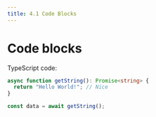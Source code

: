 ```yaml
---
title: 4.1 Code Blocks
---
```


# Code blocks

TypeScript code:

```ts
async function getString(): Promise<string> {
  return "Hello World!"; // Nice
}

const data = await getString();
```
